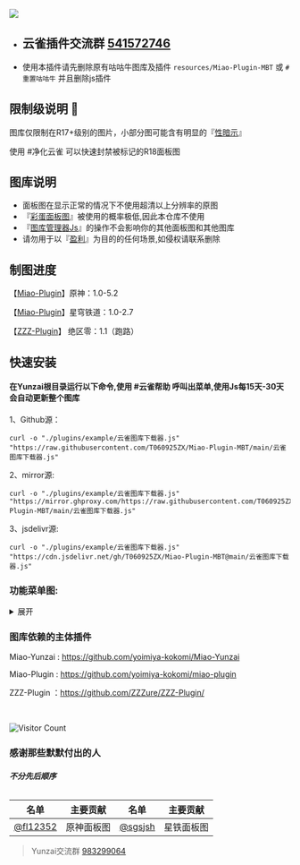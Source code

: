 ![](https://ghp.ci/https://raw.githubusercontent.com/T060925ZX/Miao-Plugin-MBT/refs/heads/main/Skylack-Gallery/Skylack.webp)

 - ## 云雀插件交流群 [541572746](https://qm.qq.com/q/8RKeSngoO4)


- 使用本插件请先删除原有咕咕牛图库及插件 `resources/Miao-Plugin-MBT` 或 `#重置咕咕牛` 并且删除js插件

## 限制级说明 🚨
  图库仅限制在R17+级别的图片，小部分图可能含有明显的『<ins>性暗示</ins>』
  
  使用 #净化云雀 可以快速封禁被标记的R18面板图

## 图库说明
- 面板图在显示正常的情况下不使用超清以上分辨率的原图
- 『<ins>彩蛋面板图</ins>』被使用的概率极低,因此本仓库不使用
- 『<ins>图库管理器Js</ins>』的操作不会影响你的其他面板图和其他图库
- 请勿用于以『<ins>盈利</ins>』为目的的任何场景,如侵权请联系删除

## 制图进度
【[Miao-Plugin](https://github.com/yoimiya-kokomi/miao-plugin)】原神：1.0-5.2

【[Miao-Plugin](https://github.com/yoimiya-kokomi/miao-plugin)】星穹铁道：1.0-2.7

【[ZZZ-Plugin](https://github.com/ZZZure/ZZZ-Plugin/)】 绝区零：1.1（跑路）

## 快速安装

 #### 在Yunzai根目录运行以下命令,使用 #云雀帮助 呼叫出菜单,使用Js每15天-30天会自动更新整个图库

1、Github源：

    curl -o "./plugins/example/云雀图库下载器.js" "https://raw.githubusercontent.com/T060925ZX/Miao-Plugin-MBT/main/云雀图库下载器.js"
2、mirror源:

    curl -o "./plugins/example/云雀图库下载器.js" "https://mirror.ghproxy.com/https://raw.githubusercontent.com/T060925ZX/Miao-Plugin-MBT/main/云雀图库下载器.js"
3、jsdelivr源:

    curl -o "./plugins/example/云雀图库下载器.js" "https://cdn.jsdelivr.net/gh/T060925ZX/Miao-Plugin-MBT@main/云雀图库下载器.js"



### 功能菜单图:
<details><summary>展开</summary>

![](https://ghp.ci/https://raw.githubusercontent.com/T060925ZX/Miao-Plugin-MBT/refs/heads/main/Skylack-Gallery/help.png)

</details>

### 图库依赖的主体插件
Miao-Yunzai : https://github.com/yoimiya-kokomi/Miao-Yunzai

Miao-Plugin : https://github.com/yoimiya-kokomi/miao-plugin

ZZZ-Plugin ：https://github.com/ZZZure/ZZZ-Plugin/

<br>

<div align="left"> 
  
![Visitor Count](https://profile-counter.glitch.me/T060925ZX/count.svg)
  
</div>

### 感谢那些默默付出的人
###### ***不分先后顺序***


| 名单 | 主要贡献 | 名单  | 主要贡献  |
|:----: |:----: |:----: |:----: |
| [@fl12352](https://github.com/fl12352) | 原神面板图 | [@sgsjsh](https://github.com/sgsjsh) | 星铁面板图  |



>Yunzai交流群 [983299064](https://qm.qq.com/q/ciLUvOjDyw) 